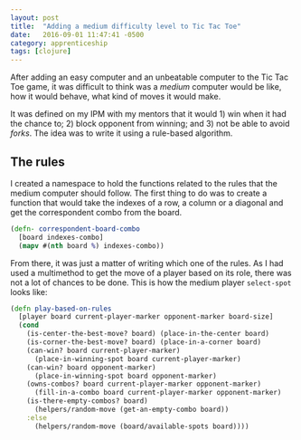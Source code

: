 ```yaml
---
layout: post
title:  "Adding a medium difficulty level to Tic Tac Toe"
date:   2016-09-01 11:47:41 -0500
category: apprenticeship
tags: [clojure]
---
```


After adding an easy computer and an unbeatable computer to the Tic Tac Toe game, it was difficult to think was a *medium* computer would be like, how it would behave, what kind of moves it would make.<!--more-->

It was defined on my IPM with my mentors that it would 1) win when it had the chance to; 2) block opponent from winning; and 3) not be able to avoid *forks*. The idea was to write it using a rule-based algorithm.

## The rules

I created a namespace to hold the functions related to the rules that the medium computer should follow. The first thing to do was to create a function that would take the indexes of a row, a column or a diagonal and get the correspondent combo from the board.

```clojure
(defn- correspondent-board-combo
  [board indexes-combo]
  (mapv #(nth board %) indexes-combo))
```

From there, it was just a matter of writing which one of the rules. As I had used a multimethod to get the move of a player based on its role, there was not a lot of chances to be done. This is how the medium player `select-spot` looks like:

```clojure
(defn play-based-on-rules
  [player board current-player-marker opponent-marker board-size]
  (cond
    (is-center-the-best-move? board) (place-in-the-center board)
    (is-corner-the-best-move? board) (place-in-a-corner board)
    (can-win? board current-player-marker)
      (place-in-winning-spot board current-player-marker)
    (can-win? board opponent-marker)
      (place-in-winning-spot board opponent-marker)
    (owns-combos? board current-player-marker opponent-marker)
      (fill-in-a-combo board current-player-marker opponent-marker)
    (is-there-empty-combos? board)
      (helpers/random-move (get-an-empty-combo board))
    :else
      (helpers/random-move (board/available-spots board))))
```
